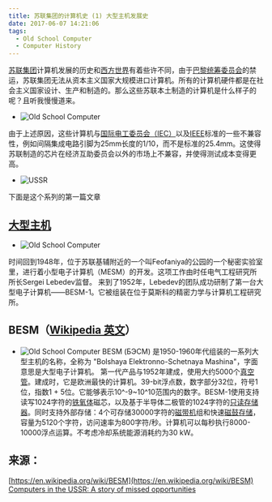 ```yaml
---
title: 苏联集团的计算机史 (1) 大型主机发展史
date: 2017-06-07 14:21:06
tags:
  - Old School Computer
  - Computer History
---
```

[苏联集团](https://zh.wikipedia.org/wiki/%E6%9D%B1%E6%96%B9%E9%9B%86%E5%9C%98)计算机发展的历史和[西方世界](https://zh.wikipedia.org/wiki/%E8%A5%BF%E6%96%B9%E4%B8%96%E7%95%8C)有着些许不同，由于[巴黎统筹委员会](https://zh.wikipedia.org/wiki/%E5%B7%B4%E9%BB%8E%E7%BB%9F%E7%AD%B9%E5%A7%94%E5%91%98%E4%BC%9A)的禁运，苏联集团无法从资本主义国家大规模进口计算机。所有的计算机硬件都是在社会主义国家设计、生产和制造的。那么这些苏联本土制造的计算机是什么样子的呢？且听我慢慢道来。

  * ![Old School Computer](https://yiyangwang.us/2017-06-07/soviet-computer-history/0.jpg)

<!-- more -->
由于上述原因，这些计算机与[国际电工委员会（IEC）](https://zh.wikipedia.org/wiki/%E5%9B%BD%E9%99%85%E7%94%B5%E5%B7%A5%E5%A7%94%E5%91%98%E4%BC%9A)以及[IEEE](https://zh.wikipedia.org/wiki/%E7%94%B5%E6%B0%94%E7%94%B5%E5%AD%90%E5%B7%A5%E7%A8%8B%E5%B8%88%E5%AD%A6%E4%BC%9A)标准的一些不兼容性，例如间隔集成电路引脚为25mm长度的1/10，而不是标准的25.4mm。这使得苏联制造的芯片在经济互助委员会以外的市场上不兼容，并使得测试成本变得更高。

  * ![USSR](https://yiyangwang.us/2017-06-07/soviet-computer-history/1.jpg)

下面是这个系列的第一篇文章

## [大型主机](https://zh.wikipedia.org/wiki/%E5%A4%A7%E5%9E%8B%E8%AE%A1%E7%AE%97%E6%9C%BA)

  * ![Old School Computer](https://yiyangwang.us/2017-06-07/soviet-computer-history/2.jpg)

时间回到1948年，位于苏联基辅附近的一个叫Feofaniya的公园的一个秘密实验室里，进行着小型电子计算机（MESM）的开发。这项工作由时任电气工程研究所所长Sergei Lebedev监督。
来到了1952年，Lebedev的团队成功研制了第一台大型电子计算机——BESM-1。它被组装在位于莫斯科的精密力学与计算机工程研究所。

## BESM（[Wikipedia 英文](https://en.wikipedia.org/wiki/BESM)）

  * ![Old School Computer](https://yiyangwang.us/2017-06-07/soviet-computer-history/3.jpg)
BESM (БЭСМ) 是1950-1960年代组装的一系列大型主机的名称，全称为 "Bolshaya Elektronno-Schetnaya Mashina"，字面意思是大型电子计算机。
第一代产品与1952年建成，使用大约5000个[真空管](https://zh.wikipedia.org/wiki/%E7%9C%9F%E7%A9%BA%E7%AE%A1)。建成时，它是欧洲最快的计算机。39-bit浮点数，数字部分32位，符号1位，指数1 + 5位。它能够表示10^-9~10^10范围内的数字。BESM-1使用支持读写1024字符的[铁氧体](https://zh.wikipedia.org/wiki/%E9%90%B5%E6%B0%A7%E9%AB%94)磁芯，以及基于半导体二极管的1024字符的[只读存储器](https://zh.wikipedia.org/wiki/%E5%94%AF%E8%AE%80%E8%A8%98%E6%86%B6%E9%AB%94)。同时支持外部存储：4个可存储30000字符的[磁带机](https://zh.wikipedia.org/wiki/%E7%A3%81%E5%B8%A6%E6%9C%BA)组和快速[磁鼓存储](https://zh.wikipedia.org/wiki/%E7%A3%81%E9%BC%93%E5%AD%98%E5%82%A8%E5%99%A8)，容量为5120个字符，访问速率为800字符/秒。计算机可以每秒执行8000-10000浮点运算。不考虑冷却系统能源消耗约为30 kW。

## 来源：

[https://en.wikipedia.org/wiki/BESM](https://en.wikipedia.org/wiki/BESM)
[Computers in the USSR: A story of missed opportunities](https://www.rbth.com/science_and_tech/2014/09/24/computers_in_the_ussr_a_story_of_missed_opportunities_40073.html)
